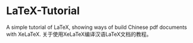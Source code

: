 # LaTeX-Tutorial
A simple tutorial of LaTeX, showing ways of build Chinese pdf documents with XeLaTeX. 关于使用XeLaTeX编译汉语LaTeX文档的教程。
